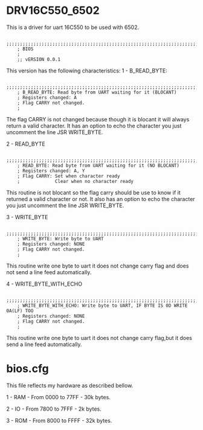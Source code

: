 # DRV16C550_6502
This is a driver for uart 16C550 to be used with 6502.

        ;;;;;;;;;;;;;;;;;;;;;;;;;;;;;;;;;;;;;;;;;;;;;;;;;;;;;;;;;;;;;;;;;;;;;;;;;;;;;;
        ; BIOS
        ;
        ;; vERSION 0.0.1

This version has the following characteristics:
1 - B_READ_BYTE:

        ;;;;;;;;;;;;;;;;;;;;;;;;;;;;;;;;;;;;;;;;;;;;;;;;;;;;;;;;;;;;;;;;;;;;;;;;;;;;;;
        ; B_READ_BYTE: Read byte from UART waiting for it (BLOCANT)
        ; Registers changed: A
        ; Flag CARRY not changed.
        ;
The flag CARRY is not changed because though it is blocant it will always return a valid character.
It has an option to echo the character you just uncomment the line JSR WRITE_BYTE.

2 - READ_BYTE

        ;;;;;;;;;;;;;;;;;;;;;;;;;;;;;;;;;;;;;;;;;;;;;;;;;;;;;;;;;;;;;;;;;;;;;;;;;;;;;;
        ; READ_BYTE: Read byte from UART waiting for it (NO BLOCANT)
        ; Registers changed: A, Y
        ; Flag CARRY: Set when character ready
        ;             Clear when no character ready

This routine is not blocant so the flag carry should be use to know if it returned a
valid character or not.
It also has an option to echo the character you just uncomment the line JSR WRITE_BYTE.

3 - WRITE_BYTE

        ;;;;;;;;;;;;;;;;;;;;;;;;;;;;;;;;;;;;;;;;;;;;;;;;;;;;;;;;;;;;;;;;;;;;;;;;;;;;;;
        ; WRITE_BYTE: Write byte to UART
        ; Registers changed: NONE
        ; Flag CARRY not changed.
        ;

This routine write one byte to uart it does not change carry flag and does not send a line feed automatically.

4 - WRITE_BYTE_WITH_ECHO

        ;;;;;;;;;;;;;;;;;;;;;;;;;;;;;;;;;;;;;;;;;;;;;;;;;;;;;;;;;;;;;;;;;;;;;;;;;;;;;;
        ; WRITE_BYTE_WITH_ECHO: Write byte to UART, IF BYTE IS 0D WRITE 0A(LF) TOO
        ; Registers changed: NONE
        ; Flag CARRY not changed.
        ;

This routine write one byte to uart it does not change carry flag,but it does send a line feed automatically.

# bios.cfg
This file reflects my hardware as described bellow.

1 - RAM - From 0000 to 77FF - 30k bytes.

2 - IO  - From 7800 to 7FFF - 2k bytes.

3 - ROM - From 8000 to FFFF - 32k bytes.




